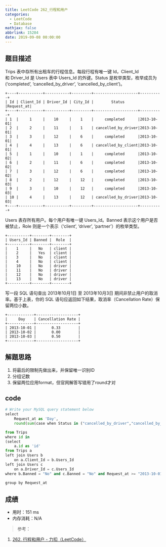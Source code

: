 ```yaml
---
title: LeetCode 262_行程和用户
categories:
  - LeetCode
  - Database
mathjax: false
abbrlink: 15284
date: 2019-09-08 00:00:00
---
```


## 题目描述

Trips 表中存所有出租车的行程信息。每段行程有唯一键 Id，Client_Id 和 Driver_Id 是 Users 表中 Users_Id 的外键。Status 是枚举类型，枚举成员为 (‘completed’, ‘cancelled_by_driver’, ‘cancelled_by_client’)。

```
+----+-----------+-----------+---------+--------------------+----------+
| Id | Client_Id | Driver_Id | City_Id |        Status      |Request_at|
+----+-----------+-----------+---------+--------------------+----------+
| 1  |     1     |    10     |    1    |     completed      |2013-10-01|
| 2  |     2     |    11     |    1    | cancelled_by_driver|2013-10-01|
| 3  |     3     |    12     |    6    |     completed      |2013-10-01|
| 4  |     4     |    13     |    6    | cancelled_by_client|2013-10-01|
| 5  |     1     |    10     |    1    |     completed      |2013-10-02|
| 6  |     2     |    11     |    6    |     completed      |2013-10-02|
| 7  |     3     |    12     |    6    |     completed      |2013-10-02|
| 8  |     2     |    12     |    12   |     completed      |2013-10-03|
| 9  |     3     |    10     |    12   |     completed      |2013-10-03| 
| 10 |     4     |    13     |    12   | cancelled_by_driver|2013-10-03|
+----+-----------+-----------+---------+--------------------+----------+
```

Users 表存所有用户。每个用户有唯一键 Users_Id。Banned 表示这个用户是否被禁止，Role 则是一个表示（‘client’, ‘driver’, ‘partner’）的枚举类型。

```
+----------+--------+--------+
| Users_Id | Banned |  Role  |
+----------+--------+--------+
|    1     |   No   | client |
|    2     |   Yes  | client |
|    3     |   No   | client |
|    4     |   No   | client |
|    10    |   No   | driver |
|    11    |   No   | driver |
|    12    |   No   | driver |
|    13    |   No   | driver |
+----------+--------+--------+
```

写一段 SQL 语句查出 2013年10月1日 至 2013年10月3日 期间非禁止用户的取消率。基于上表，你的 SQL 语句应返回如下结果，取消率（Cancellation Rate）保留两位小数。

```
+------------+-------------------+
|     Day    | Cancellation Rate |
+------------+-------------------+
| 2013-10-01 |       0.33        |
| 2013-10-02 |       0.00        |
| 2013-10-03 |       0.50        |
+------------+-------------------+
```

## 解题思路

1. 将最后的限制先做出来，并保留唯一识别ID
2. 分组记数
3. 保留两位应用format，但官网解答写错用了round才对

## code


```python
# Write your MySQL query statement below
select
    Request_at as 'Day',
    round(sum(case when Status in ("cancelled_by_driver","cancelled_by_client") then 1 else 0 end) / count(*),2) as 'Cancellation Rate'

from Trips
where id in 
(select
    a.id as 'id'
from Trips a
left join Users b
    on a.Client_Id = b.Users_Id
left join Users c
    on a.Driver_Id = c.Users_Id
where b.Banned = "No" and c.Banned = "No" and Request_at >= "2013-10-01" and Request_at <= "2013-10-03")

group by Request_at
```

## 成绩

- 用时：151 ms
- 内存消耗：N/A

> 参考：

1. [262. 行程和用户 - 力扣（LeetCode）](https://leetcode-cn.com/problems/trips-and-users/)
